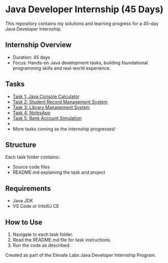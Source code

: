 # Java Developer Internship (45 Days)
This repository contains my solutions and learning progress for a 45-day Java Developer Internship.

## Internship Overview
- Duration: 45 days
- Focus: Hands-on Java development tasks, building foundational programming skills and real-world experience.

## Tasks

- [Task 1: Java Console Calculator](Task1/)
- [Task 2: Student Record Management System](Task2/)
- [Task 3: Library Management System](Task3/)
- [Task 4: NotesApp](Task4/)
- [Task 5: Bank Account Simulation](Task5/)
- 
- More tasks coming as the internship progresses!

## Structure
Each task folder contains:
- Source code files
- README.md explaining the task and project

## Requirements
- Java JDK
- VS Code or IntelliJ CE

## How to Use
1. Navigate to each task folder.
2. Read the README.md file for task instructions.
3. Run the code as described.

Created as part of the Elevate Labs Java Developer Internship Program.
